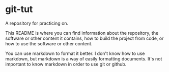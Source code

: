 # git-tut
A repository for practicing on.

This README is where you can find information about the repository, the software or other content it contains, how to build the project from code, or how to use the software or other content.

You can use markdown to format it better. I don't know how to use markdown, but markdown is a way of easily formatting documents. It's not important to know markdown in order to use git or github.
